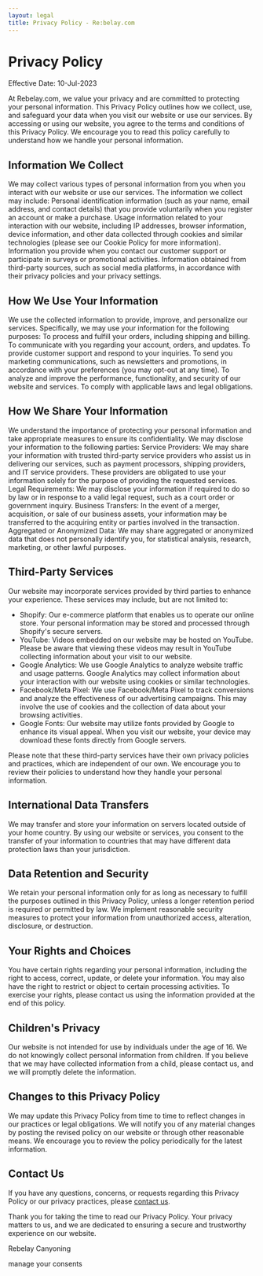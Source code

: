 ```yaml
---
layout: legal
title: Privacy Policy - Re:belay.com
---
```


# Privacy Policy

Effective Date: 10-Jul-2023

At Rebelay.com, we value your privacy and are committed to protecting your personal information. This Privacy Policy outlines how we collect, use, and safeguard your data when you visit our website or use our services. By accessing or using our website, you agree to the terms and conditions of this Privacy Policy. We encourage you to read this policy carefully to understand how we handle your personal information.

## Information We Collect
We may collect various types of personal information from you when you interact with our website or use our services. The information we collect may include:
Personal identification information (such as your name, email address, and contact details) that you provide voluntarily when you register an account or make a purchase.
Usage information related to your interaction with our website, including IP addresses, browser information, device information, and other data collected through cookies and similar technologies (please see our Cookie Policy for more information).
Information you provide when you contact our customer support or participate in surveys or promotional activities.
Information obtained from third-party sources, such as social media platforms, in accordance with their privacy policies and your privacy settings.
## How We Use Your Information
We use the collected information to provide, improve, and personalize our services. Specifically, we may use your information for the following purposes:
To process and fulfill your orders, including shipping and billing.
To communicate with you regarding your account, orders, and updates.
To provide customer support and respond to your inquiries.
To send you marketing communications, such as newsletters and promotions, in accordance with your preferences (you may opt-out at any time).
To analyze and improve the performance, functionality, and security of our website and services.
To comply with applicable laws and legal obligations.
## How We Share Your Information
We understand the importance of protecting your personal information and take appropriate measures to ensure its confidentiality. We may disclose your information to the following parties:
Service Providers: We may share your information with trusted third-party service providers who assist us in delivering our services, such as payment processors, shipping providers, and IT service providers. These providers are obligated to use your information solely for the purpose of providing the requested services.
Legal Requirements: We may disclose your information if required to do so by law or in response to a valid legal request, such as a court order or government inquiry.
Business Transfers: In the event of a merger, acquisition, or sale of our business assets, your information may be transferred to the acquiring entity or parties involved in the transaction.
Aggregated or Anonymized Data: We may share aggregated or anonymized data that does not personally identify you, for statistical analysis, research, marketing, or other lawful purposes.
## Third-Party Services
Our website may incorporate services provided by third parties to enhance your experience. These services may include, but are not limited to:
- Shopify: Our e-commerce platform that enables us to operate our online store. Your personal information may be stored and processed through Shopify's secure servers.
- YouTube: Videos embedded on our website may be hosted on YouTube. Please be aware that viewing these videos may result in YouTube collecting information about your visit to our website.
- Google Analytics: We use Google Analytics to analyze website traffic and usage patterns. Google Analytics may collect information about your interaction with our website using cookies or similar technologies.
- Facebook/Meta Pixel: We use Facebook/Meta Pixel to track conversions and analyze the effectiveness of our advertising campaigns. This may involve the use of cookies and the collection of data about your browsing activities.
- Google Fonts: Our website may utilize fonts provided by Google to enhance its visual appeal. When you visit our website, your device may download these fonts directly from Google servers.

Please note that these third-party services have their own privacy policies and practices, which are independent of our own. We encourage you to review their policies to understand how they handle your personal information.

## International Data Transfers
We may transfer and store your information on servers located outside of your home country. By using our website or services, you consent to the transfer of your information to countries that may have different data protection laws than your jurisdiction.

## Data Retention and Security
We retain your personal information only for as long as necessary to fulfill the purposes outlined in this Privacy Policy, unless a longer retention period is required or permitted by law. We implement reasonable security measures to protect your information from unauthorized access, alteration, disclosure, or destruction.

## Your Rights and Choices
You have certain rights regarding your personal information, including the right to access, correct, update, or delete your information. You may also have the right to restrict or object to certain processing activities. To exercise your rights, please contact us using the information provided at the end of this policy.

## Children's Privacy
Our website is not intended for use by individuals under the age of 16. We do not knowingly collect personal information from children. If you believe that we may have collected information from a child, please contact us, and we will promptly delete the information.

## Changes to this Privacy Policy
We may update this Privacy Policy from time to time to reflect changes in our practices or legal obligations. We will notify you of any material changes by posting the revised policy on our website or through other reasonable means. We encourage you to review the policy periodically for the latest information.

## Contact Us
If you have any questions, concerns, or requests regarding this Privacy Policy or our privacy practices, please <a href="/about#contact">contact us</a>.

Thank you for taking the time to read our Privacy Policy. Your privacy matters to us, and we are dedicated to ensuring a secure and trustworthy experience on our website.

Rebelay Canyoning

<a onClick="klaro.show();return false;" class="uppercase underline">manage your consents</a>